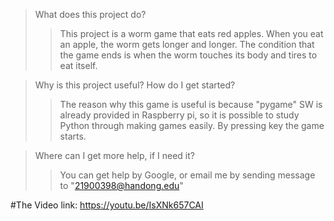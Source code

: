 
>What does this project do?
>	>This project is a worm game that eats red apples. When you eat an apple, the worm gets longer and longer. The condition that the game ends is when the worm touches its body and tires to eat itself.

>Why is this project useful? How do I get started?
>	>The reason why this game is useful is because "pygame" SW is already provided in Raspberry pi, so it is possible to study Python through making games easily. By pressing key the game starts.

>Where can I get more help, if I need it?
>	>You can get help  by Google, or email me by sending message to "21900398@handong.edu"

#The Video link: https://youtu.be/IsXNk657CAI

